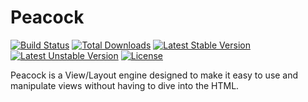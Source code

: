 # Peacock

[![Build Status](https://travis-ci.org/TomWright/Peacock.svg?branch=master)](https://travis-ci.org/TomWright/Peacock)
[![Total Downloads](https://poser.pugx.org/peacock/view/d/total.svg)](https://packagist.org/packages/peacock/view)
[![Latest Stable Version](https://poser.pugx.org/peacock/view/v/stable.svg)](https://packagist.org/packages/peacock/view)
[![Latest Unstable Version](https://poser.pugx.org/peacock/view/v/unstable.svg)](https://packagist.org/packages/peacock/view)
[![License](https://poser.pugx.org/peacock/view/license.svg)](https://packagist.org/packages/peacock/view)

Peacock is a View/Layout engine designed to make it easy to use and manipulate views without having to dive into the HTML.